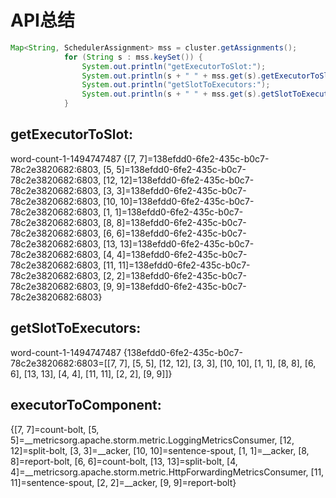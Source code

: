# API总结

```java
Map<String, SchedulerAssignment> mss = cluster.getAssignments();
            for (String s : mss.keySet()) {
                System.out.println("getExecutorToSlot:");
                System.out.println(s + " " + mss.get(s).getExecutorToSlot());
                System.out.println("getSlotToExecutors:");
                System.out.println(s + " " + mss.get(s).getSlotToExecutors());
            }
```


##  getExecutorToSlot:

word-count-1-1494747487 {[7, 7]=138efdd0-6fe2-435c-b0c7-78c2e3820682:6803, [5, 5]=138efdd0-6fe2-435c-b0c7-78c2e3820682:6803, [12, 12]=138efdd0-6fe2-435c-b0c7-78c2e3820682:6803, [3, 3]=138efdd0-6fe2-435c-b0c7-78c2e3820682:6803, [10, 10]=138efdd0-6fe2-435c-b0c7-78c2e3820682:6803, [1, 1]=138efdd0-6fe2-435c-b0c7-78c2e3820682:6803, [8, 8]=138efdd0-6fe2-435c-b0c7-78c2e3820682:6803, [6, 6]=138efdd0-6fe2-435c-b0c7-78c2e3820682:6803, [13, 13]=138efdd0-6fe2-435c-b0c7-78c2e3820682:6803, [4, 4]=138efdd0-6fe2-435c-b0c7-78c2e3820682:6803, [11, 11]=138efdd0-6fe2-435c-b0c7-78c2e3820682:6803, [2, 2]=138efdd0-6fe2-435c-b0c7-78c2e3820682:6803, [9, 9]=138efdd0-6fe2-435c-b0c7-78c2e3820682:6803}

##  getSlotToExecutors:

word-count-1-1494747487 {138efdd0-6fe2-435c-b0c7-78c2e3820682:6803=[[7, 7], [5, 5], [12, 12], [3, 3], [10, 10], [1, 1], [8, 8], [6, 6], [13, 13], [4, 4], [11, 11], [2, 2], [9, 9]]}



## executorToComponent:

{[7, 7]=count-bolt, [5, 5]=__metricsorg.apache.storm.metric.LoggingMetricsConsumer, [12, 12]=split-bolt, [3, 3]=__acker, [10, 10]=sentence-spout, [1, 1]=__acker, [8, 8]=report-bolt, [6, 6]=count-bolt, [13, 13]=split-bolt, [4, 4]=__metricsorg.apache.storm.metric.HttpForwardingMetricsConsumer, [11, 11]=sentence-spout, [2, 2]=__acker, [9, 9]=report-bolt}



```java

```


```java

```

```java

```

```java

```

